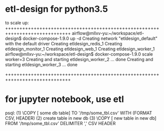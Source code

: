 # etl-design for python3.5

to scale up:
+++++++++++++++++++++++++++++++++++++++++++++++++++++++++++++++++++++++++++++
airflow@mllxv-yu:~/workspace/etl-design$ docker-compose-1.9.0 up -d
Creating network "etldesign_default" with the default driver
Creating etldesign_redis_1
Creating etldesign_monitor_1
Creating etldesign_web_1
Creating etldesign_worker_1
airflow@mllxv-yu:~/workspace/etl-design$ docker-compose-1.9.0 scale worker=3
Creating and starting etldesign_worker_2 ... done
Creating and starting etldesign_worker_3 ... done

+++++++++++++++++++++++++++++++++++++++++++++++++++++++++++++++++++++++++++++

# for jupyter notebook, use etl

psql:
(1) \COPY [ some db table] TO '/tmp/some_tbl.csv' WITH (FORMAT CSV, HEADER)
(2) create table in new db
(3) \COPY [ new table in new db] FROM '/tmp/some_tbl.csv' DELIMITER ',' CSV HEADER

